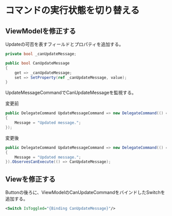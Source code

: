 # コマンドの実行状態を切り替える  

## ViewModelを修正する  

Updateの可否を表すフィールドとプロパティを追加する。  

```cs
private bool _canUpdateMessage;

public bool CanUpdateMessage
{
    get => _canUpdateMessage;
    set => SetProperty(ref _canUpdateMessage, value);
}
```

UpdateMessageCommandでCanUpdateMessageを監視する。  

変更前  
```cs
public DelegateCommand UpdateMessageCommand => new DelegateCommand(() =>
{
    Message = "Updated message.";
});
```

変更後  
```cs
public DelegateCommand UpdateMessageCommand => new DelegateCommand(() =>
{
    Message = "Updated message.";
}).ObservesCanExecute(() => CanUpdateMessage);
```

## Viewを修正する  

Buttonの後ろに、ViewModelのCanUpdateCommandをバインドしたSwitchを追加する。  

```xml
<Switch IsToggled="{Binding CanUpdateMessage}"/>
```

